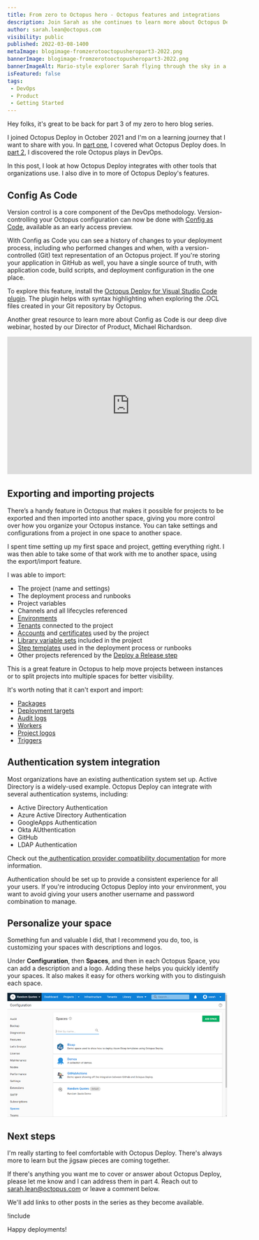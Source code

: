 ```yaml
---
title: From zero to Octopus hero - Octopus features and integrations
description: Join Sarah as she continues to learn more about Octopus Deploy. In this post, Sarah looks at more Octopus features, plus integrations with other tools.
author: sarah.lean@octopus.com
visibility: public
published: 2022-03-08-1400
metaImage: blogimage-fromzerotooctopusheropart3-2022.png
bannerImage: blogimage-fromzerotooctopusheropart3-2022.png
bannerImageAlt: Mario-style explorer Sarah flying through the sky in a rocket, with icons in the clouds representing features and integrations.
isFeatured: false
tags:
 - DevOps
 - Product
 - Getting Started
---
```


Hey folks, it's great to be back for part 3 of my zero to hero blog series. 

I joined Octopus Deploy in October 2021 and I'm on a learning journey that I want to share with you.  In [part one](https://octopus.com/blog/zero-to-octopus-hero-part-1), I covered what Octopus Deploy does. In [part 2](https://octopus.com/blog/zero-to-octopus-hero-part-2), I discovered the role Octopus plays in DevOps. 

In this post, I look at how Octopus Deploy integrates with other tools that organizations use. I also dive in to more of Octopus Deploy's features. 


## Config As Code

Version control is a core component of the DevOps methodology. Version-controlling your Octopus configuration can now be done with [Config as Code](https://octopus.com/blog/config-as-code-eap), available as an early access preview. 

With Config as Code you can see a history of changes to your deployment process, including who performed changes and when, with a version-controlled (Git) text representation of an Octopus project. If you're storing your application in GitHub as well, you have a single source of truth, with application code, build scripts, and deployment configuration in the one place. 

To explore this feature, install the [Octopus Deploy for Visual Studio Code plugin](https://marketplace.visualstudio.com/items?itemName=octopusdeploy.vscode-octopusdeploy). The plugin helps with syntax highlighting when exploring the .OCL files created in your Git repository by Octopus. 

Another great resource to learn more about Config as Code is our deep dive webinar, hosted by our Director of Product, Michael Richardson. 

<iframe width="560" height="315" src="https://www.youtube.com/embed/oZfxlbpSP14" title="YouTube video player" frameborder="0" allow="accelerometer; autoplay; clipboard-write; encrypted-media; gyroscope; picture-in-picture" allowfullscreen></iframe>


## Exporting and importing projects

There’s a handy feature in Octopus that makes it possible for projects to be exported and then imported into another space, giving you more control over how you organize your Octopus instance. You can take settings and configurations from a project in one space to another space. 

I spent time setting up my first space and project, getting everything right. I was then able to take some of that work with me to another space, using the export/import feature.

I was able to import: 

* The project (name and settings)
* The deployment process and runbooks
* Project variables
* Channels and all lifecycles referenced
* [Environments](https://octopus.com/docs/projects/export-import#environments)
* [Tenants](https://octopus.com/docs/projects/export-import#tenants) connected to the project
* [Accounts](https://octopus.com/docs/projects/export-import#accounts) and [certificates](https://octopus.com/docs/projects/export-import#certificates) used by the project
* [Library variable sets](https://octopus.com/docs/projects/export-import#library-variable-sets) included in the project
* [Step templates](https://octopus.com/docs/projects/export-import#step-templates) used in the deployment process or runbooks
* Other projects referenced by the [Deploy a Release step](https://octopus.com/docs/projects/coordinating-multiple-projects/deploy-release-step)

This is a great feature in Octopus to help move projects between instances or to split projects into multiple spaces for better visibility.  

It's worth noting that it can't export and import: 

* [Packages](https://octopus.com/docs/projects/export-import#packages)
* [Deployment targets](https://octopus.com/docs/projects/export-import#deployment-targets)
* [Audit logs](https://octopus.com/docs/projects/export-import#audit-logs)
* [Workers](https://octopus.com/docs/projects/export-import#workers)
* [Project logos](https://octopus.com/docs/projects/export-import#project-logos)
* [Triggers](https://octopus.com/docs/projects/export-import#triggers)

## Authentication system integration

Most organizations have an existing authentication system set up. Active Directory is a widely-used example.  Octopus Deploy can integrate with several authentication systems, including:

- Active Directory Authentication
- Azure Active Directory Authentication
- GoogleApps Authentication
- Okta AUthentication
- GitHub
- LDAP Authentication

Check out the[ authentication provider compatibility documentation](https://octopus.com/docs/security/authentication/auth-provider-compatibility) for more information. 

Authentication should be set up to provide a consistent experience for all your users.  If you're introducing Octopus Deploy into your environment, you want to avoid giving your users another username and password combination to manage. 

## Personalize your space

Something fun and valuable I did, that I recommend you do, too, is customizing your spaces with descriptions and logos.

Under **Configuration**, then **Spaces**, and then in each Octopus Space, you can add a description and a logo. Adding these helps you quickly identify your spaces. It also makes it easy for others working with you to distinguish each space. 

![Octopus Deploy Spaces Personalized](spaces.png)

## Next steps

I'm really starting to feel comfortable with Octopus Deploy. There's always more to learn but the jigsaw pieces are coming together.

If there's anything you want me to cover or answer about Octopus Deploy, please let me know and I can address them in part 4. Reach out to [sarah.lean@octopus.com](mailto:sarah.lean@octopus.com) or leave a comment below.

We'll add links to other posts in the series as they become available.

!include <zero-to-hero>

Happy deployments!